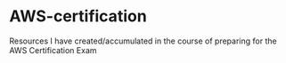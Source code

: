 # AWS-certification
Resources I have created/accumulated in the course of preparing for the AWS Certification Exam

